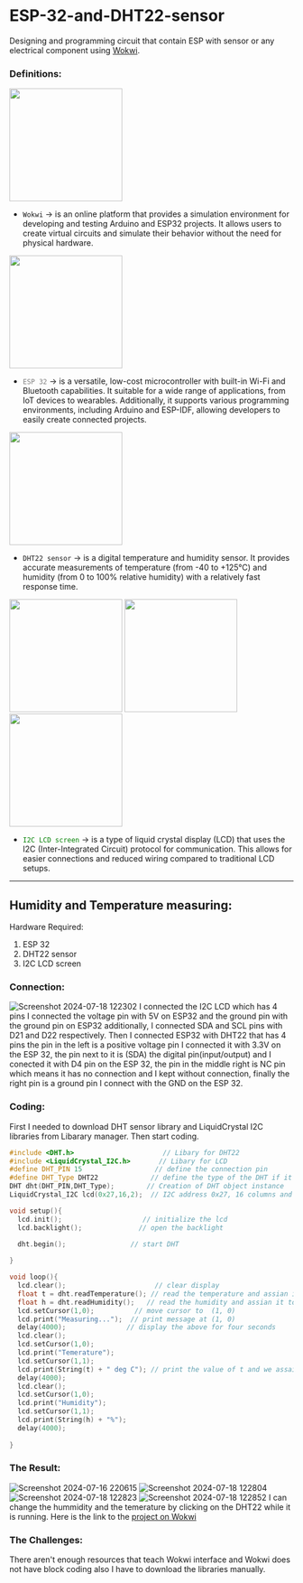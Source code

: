 # ESP-32-and-DHT22-sensor
Designing and programming circuit that contain ESP with sensor or any electrical component using [Wokwi](https://wokwi.com/).
### Definitions:
<img src="https://www.crowdsupply.com/img/76e8/wokwi-logo_png_organization-profile.png" width="200" />

- <code style="color: yallow">Wokwi</code> -> is an online platform that provides a simulation environment for developing and testing Arduino and ESP32 projects. It allows users to create virtual circuits and simulate their behavior without the need for physical hardware.
<img src="https://th.bing.com/th/id/R.5a203790c6d463fc747cf2007d948a8a?rik=9pYH81ElNRjrqg&pid=ImgRaw&r=0" width="200"/>
  
- <code style="color: gray">ESP 32</code> -> is a versatile, low-cost microcontroller with built-in Wi-Fi and Bluetooth capabilities. It suitable for a wide range of applications, from IoT devices to wearables. Additionally, it supports various programming environments, including Arduino and ESP-IDF, allowing developers to easily create connected projects.
<img src="https://www.majju.pk/assets/uploads/2018/10/DHT22-Sensor-Pinout-2048x1688.png" width="200"/>
  
- <code style="color: yallow">DHT22 sensor</code> -> is a digital temperature and humidity sensor. It provides accurate measurements of temperature (from -40 to +125°C) and humidity (from 0 to 100% relative humidity) with a relatively fast response time.

<img src="https://th.bing.com/th/id/R.5c9c5c3b265a6af05fcb653c487d2dac?rik=e4kzPAUct938mw&riu=http%3a%2f%2fwww.raspberrypi-spy.co.uk%2fwp-content%2fuploads%2f2015%2f04%2flcd_i2c_screen_01.jpg&ehk=G9RWh6XvLtW%2bdonJpiNyYxO9FVk6LNT%2frr53Mz9znXA%3d&risl=&pid=ImgRaw&r=0" width="200"/> <img src="https://usercontent.one/wp/www.okuelectronics.com/wp-content/uploads/2020/02/i2c00001q.jpg" width="200" /> <img src="https://th.bing.com/th?id=OIF.66k5%2bnCL1SlwJd3EzrXtUQ&rs=1&pid=ImgDetMain" width="200"/>
  
- <code style="color: green">I2C LCD screen</code> -> is a type of liquid crystal display (LCD) that uses the I2C (Inter-Integrated Circuit) protocol for communication. This allows for easier connections and reduced wiring compared to traditional LCD setups.

--------------------------------------
## Humidity and Temperature measuring:
Hardware Required:
1. ESP 32
2. DHT22 sensor
3. I2C LCD screen<br>

### Connection:

![Screenshot 2024-07-18 122302](https://github.com/user-attachments/assets/ae011b20-21f9-4089-a6d1-9558c6b9bb68)
I connected the I2C LCD which has 4 pins I connected the voltage pin with 5V on ESP32 and the ground pin with the ground pin on ESP32 additionally, I connected SDA and SCL pins with D21 and D22 respectively. Then I connected ESP32 with DHT22 that has 4 pins the pin in the left is a positive voltage pin I connected it with 3.3V on the ESP 32, the pin next to it is (SDA) the digital pin(input/output) and I conected it with D4 pin on the ESP 32, the pin in the middle right is NC pin which means it has no connection and I kept without connection, finally the right pin is a ground pin I connect with the GND on the ESP 32.  

### Coding:
First I needed to download DHT sensor library and LiquidCrystal I2C libraries from Libarary manager. Then start coding.
``` C++
#include <DHT.h>                      // Libary for DHT22
#include <LiquidCrystal_I2C.h>       // Libary for LCD
#define DHT_PIN 15                  // define the connection pin
#define DHT_Type DHT22             // define the type of the DHT if it is DHT22 or DHT11
DHT dht(DHT_PIN,DHT_Type);        // Creation of DHT object instance
LiquidCrystal_I2C lcd(0x27,16,2);  // I2C address 0x27, 16 columns and 2 rows

void setup(){
  lcd.init();                    // initialize the lcd
  lcd.backlight();              // open the backlight
  
  dht.begin();                // start DHT

}

void loop(){
  lcd.clear();                      // clear display
  float t = dht.readTemperature(); // read the temperature and assian it to the varible t as a float number
  float h = dht.readHumidity();   // read the humidity and assian it to the varible h as a float number
  lcd.setCursor(1,0);          // move cursor to  (1, 0)
  lcd.print("Measuring...");  // print message at (1, 0)
  delay(4000);               // display the above for four seconds
  lcd.clear();
  lcd.setCursor(1,0);
  lcd.print("Temerature");
  lcd.setCursor(1,1);
  lcd.print(String(t) + " deg C"); // print the value of t and we assain it to 
  delay(4000);
  lcd.clear();
  lcd.setCursor(1,0);
  lcd.print("Humidity");
  lcd.setCursor(1,1);
  lcd.print(String(h) + "%");
  delay(4000);
  
}
```
### The Result:
![Screenshot 2024-07-16 220615](https://github.com/user-attachments/assets/115c087f-413e-46a4-a5e7-406341794280)
![Screenshot 2024-07-18 122804](https://github.com/user-attachments/assets/169d2706-16af-44f9-9ebe-76b95dd91677)
![Screenshot 2024-07-18 122823](https://github.com/user-attachments/assets/d2e4438f-a1e8-4059-9d96-fcc017c3f12b)
![Screenshot 2024-07-18 122852](https://github.com/user-attachments/assets/be216440-adcf-44ba-bc91-fed11c9a3157)
I can change the hummidity and the temerature by clicking on the DHT22 while it is running. Here is the link to the [project on Wokwi](https://wokwi.com/projects/403498370373752833)

### The Challenges:
There aren't enough resources that teach Wokwi interface and Wokwi does not have block coding also I have to download the libraries manually.
